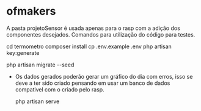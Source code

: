 # ofmakers
A pasta projetoSensor é usada apenas para o rasp com a adição dos componentes desejados.
Comandos para utilização do código para testes.

  cd termometro
  composer install
  cp .env.example .env
  php artisan key:generate 
 
  php artisan migrate --seed 
- Os dados gerados poderão gerar um gráfico do dia com erros, isso se deve a ter sido criado pensando em usar um banco de dados compativel com o criado pelo rasp.
 
  php artisan serve

